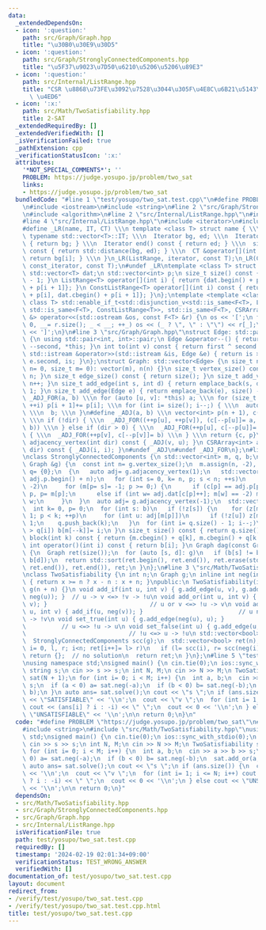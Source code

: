 ```yaml
---
data:
  _extendedDependsOn:
  - icon: ':question:'
    path: src/Graph/Graph.hpp
    title: "\u30B0\u30E9\u30D5"
  - icon: ':question:'
    path: src/Graph/StronglyConnectedComponents.hpp
    title: "\u5F37\u9023\u7D50\u6210\u5206\u5206\u89E3"
  - icon: ':question:'
    path: src/Internal/ListRange.hpp
    title: "CSR \u8868\u73FE\u3092\u7528\u3044\u305F\u4E8C\u6B21\u5143\u914D\u5217\
      \ \u4ED6"
  - icon: ':x:'
    path: src/Math/TwoSatisfiability.hpp
    title: 2-SAT
  _extendedRequiredBy: []
  _extendedVerifiedWith: []
  _isVerificationFailed: true
  _pathExtension: cpp
  _verificationStatusIcon: ':x:'
  attributes:
    '*NOT_SPECIAL_COMMENTS*': ''
    PROBLEM: https://judge.yosupo.jp/problem/two_sat
    links:
    - https://judge.yosupo.jp/problem/two_sat
  bundledCode: "#line 1 \"test/yosupo/two_sat.test.cpp\"\n#define PROBLEM \"https://judge.yosupo.jp/problem/two_sat\"\
    \n#include <iostream>\n#include <string>\n#line 2 \"src/Graph/StronglyConnectedComponents.hpp\"\
    \n#include <algorithm>\n#line 2 \"src/Internal/ListRange.hpp\"\n#include <vector>\n\
    #line 4 \"src/Internal/ListRange.hpp\"\n#include <iterator>\n#include <type_traits>\n\
    #define _LR(name, IT, CT) \\\n template <class T> struct name { \\\n  using Iterator=\
    \ typename std::vector<T>::IT; \\\n  Iterator bg, ed; \\\n  Iterator begin() const\
    \ { return bg; } \\\n  Iterator end() const { return ed; } \\\n  size_t size()\
    \ const { return std::distance(bg, ed); } \\\n  CT &operator[](int i) const {\
    \ return bg[i]; } \\\n }\n_LR(ListRange, iterator, const T);\n_LR(ConstListRange,\
    \ const_iterator, const T);\n#undef _LR\ntemplate <class T> struct CSRArray {\n\
    \ std::vector<T> dat;\n std::vector<int> p;\n size_t size() const { return p.size()\
    \ - 1; }\n ListRange<T> operator[](int i) { return {dat.begin() + p[i], dat.begin()\
    \ + p[i + 1]}; }\n ConstListRange<T> operator[](int i) const { return {dat.cbegin()\
    \ + p[i], dat.cbegin() + p[i + 1]}; }\n};\ntemplate <template <class> class F,\
    \ class T> std::enable_if_t<std::disjunction_v<std::is_same<F<T>, ListRange<T>>,\
    \ std::is_same<F<T>, ConstListRange<T>>, std::is_same<F<T>, CSRArray<T>>>, std::ostream\
    \ &> operator<<(std::ostream &os, const F<T> &r) {\n os << '[';\n for (int _=\
    \ 0, __= r.size(); _ < __; ++_) os << (_ ? \", \" : \"\") << r[_];\n return os\
    \ << ']';\n}\n#line 3 \"src/Graph/Graph.hpp\"\nstruct Edge: std::pair<int, int>\
    \ {\n using std::pair<int, int>::pair;\n Edge &operator--() { return --first,\
    \ --second, *this; }\n int to(int v) const { return first ^ second ^ v; }\n friend\
    \ std::istream &operator>>(std::istream &is, Edge &e) { return is >> e.first >>\
    \ e.second, is; }\n};\nstruct Graph: std::vector<Edge> {\n size_t n;\n Graph(size_t\
    \ n= 0, size_t m= 0): vector(m), n(n) {}\n size_t vertex_size() const { return\
    \ n; }\n size_t edge_size() const { return size(); }\n size_t add_vertex() { return\
    \ n++; }\n size_t add_edge(int s, int d) { return emplace_back(s, d), size() -\
    \ 1; }\n size_t add_edge(Edge e) { return emplace_back(e), size() - 1; }\n#define\
    \ _ADJ_FOR(a, b) \\\n for (auto [u, v]: *this) a; \\\n for (size_t i= 0; i < n;\
    \ ++i) p[i + 1]+= p[i]; \\\n for (int i= size(); i--;) { \\\n  auto [u, v]= (*this)[i];\
    \ \\\n  b; \\\n }\n#define _ADJ(a, b) \\\n vector<int> p(n + 1), c(size() << !dir);\
    \ \\\n if (!dir) { \\\n  _ADJ_FOR((++p[u], ++p[v]), (c[--p[u]]= a, c[--p[v]]=\
    \ b)) \\\n } else if (dir > 0) { \\\n  _ADJ_FOR(++p[u], c[--p[u]]= a) \\\n } else\
    \ { \\\n  _ADJ_FOR(++p[v], c[--p[v]]= b) \\\n } \\\n return {c, p}\n CSRArray<int>\
    \ adjacency_vertex(int dir) const { _ADJ(v, u); }\n CSRArray<int> adjacency_edge(int\
    \ dir) const { _ADJ(i, i); }\n#undef _ADJ\n#undef _ADJ_FOR\n};\n#line 4 \"src/Graph/StronglyConnectedComponents.hpp\"\
    \nclass StronglyConnectedComponents {\n std::vector<int> m, q, b;\npublic:\n StronglyConnectedComponents(const\
    \ Graph &g) {\n  const int n= g.vertex_size();\n  m.assign(n, -2), b.resize(n),\
    \ q= {0};\n  {\n   auto adj= g.adjacency_vertex(1);\n   std::vector<int> c(adj.p.begin(),\
    \ adj.p.begin() + n);\n   for (int s= 0, k= n, p; s < n; ++s)\n    if (m[s] ==\
    \ -2)\n     for (m[p= s]= -1; p >= 0;) {\n      if (c[p] == adj.p[p + 1]) b[--k]=\
    \ p, p= m[p];\n      else if (int w= adj.dat[c[p]++]; m[w] == -2) m[w]= p, p=\
    \ w;\n     }\n  }\n  auto adj= g.adjacency_vertex(-1);\n  std::vector<char> z(n);\n\
    \  int k= 0, p= 0;\n  for (int s: b)\n   if (!z[s]) {\n    for (z[m[k++]= s]=\
    \ 1; p < k; ++p)\n     for (int u: adj[m[p]])\n      if (!z[u]) z[m[k++]= u]=\
    \ 1;\n    q.push_back(k);\n   }\n  for (int i= q.size() - 1; i--;)\n   while (k\
    \ > q[i]) b[m[--k]]= i;\n }\n size_t size() const { return q.size() - 1; }\n ConstListRange<int>\
    \ block(int k) const { return {m.cbegin() + q[k], m.cbegin() + q[k + 1]}; }\n\
    \ int operator()(int i) const { return b[i]; }\n Graph dag(const Graph &g) const\
    \ {\n  Graph ret(size());\n  for (auto [s, d]: g)\n   if (b[s] != b[d]) ret.add_edge(b[s],\
    \ b[d]);\n  return std::sort(ret.begin(), ret.end()), ret.erase(std::unique(ret.begin(),\
    \ ret.end()), ret.end()), ret;\n }\n};\n#line 3 \"src/Math/TwoSatisfiability.hpp\"\
    \nclass TwoSatisfiability {\n int n;\n Graph g;\n inline int neg(int x) const\
    \ { return x >= n ? x - n : x + n; }\npublic:\n TwoSatisfiability(int n): n(n),\
    \ g(n + n) {}\n void add_if(int u, int v) { g.add_edge(u, v), g.add_edge(neg(v),\
    \ neg(u)); }  // u -> v <=> !v -> !u\n void add_or(int u, int v) { add_if(neg(u),\
    \ v); }                             // u or v <=> !u -> v\n void add_nand(int\
    \ u, int v) { add_if(u, neg(v)); }                           // u nand v <=> u\
    \ -> !v\n void set_true(int u) { g.add_edge(neg(u), u); }                    \
    \          // u <=> !u -> u\n void set_false(int u) { g.add_edge(u, neg(u)); }\
    \                             // !u <=> u -> !u\n std::vector<bool> solve() {\n\
    \  StronglyConnectedComponents scc(g);\n  std::vector<bool> ret(n);\n  for (int\
    \ i= 0, l, r; i<n; ret[i++]= l> r)\n   if (l= scc(i), r= scc(neg(i)); l == r)\
    \ return {};  // no solution\n  return ret;\n }\n};\n#line 5 \"test/yosupo/two_sat.test.cpp\"\
    \nusing namespace std;\nsigned main() {\n cin.tie(0);\n ios::sync_with_stdio(0);\n\
    \ string s;\n cin >> s >> s;\n int N, M;\n cin >> N >> M;\n TwoSatisfiability\
    \ sat(N + 1);\n for (int i= 0; i < M; i++) {\n  int a, b;\n  cin >> a >> b >>\
    \ s;\n  if (a < 0) a= sat.neg(-a);\n  if (b < 0) b= sat.neg(-b);\n  sat.add_or(a,\
    \ b);\n }\n auto ans= sat.solve();\n cout << \"s \";\n if (ans.size()) {\n  cout\
    \ << \"SATISFIABLE\" << '\\n';\n  cout << \"v \";\n  for (int i= 1; i <= N; i++)\
    \ cout << (ans[i] ? i : -i) << \" \";\n  cout << 0 << '\\n';\n } else cout <<\
    \ \"UNSATISFIABLE\" << '\\n';\n\n return 0;\n}\n"
  code: "#define PROBLEM \"https://judge.yosupo.jp/problem/two_sat\"\n#include <iostream>\n\
    #include <string>\n#include \"src/Math/TwoSatisfiability.hpp\"\nusing namespace\
    \ std;\nsigned main() {\n cin.tie(0);\n ios::sync_with_stdio(0);\n string s;\n\
    \ cin >> s >> s;\n int N, M;\n cin >> N >> M;\n TwoSatisfiability sat(N + 1);\n\
    \ for (int i= 0; i < M; i++) {\n  int a, b;\n  cin >> a >> b >> s;\n  if (a <\
    \ 0) a= sat.neg(-a);\n  if (b < 0) b= sat.neg(-b);\n  sat.add_or(a, b);\n }\n\
    \ auto ans= sat.solve();\n cout << \"s \";\n if (ans.size()) {\n  cout << \"SATISFIABLE\"\
    \ << '\\n';\n  cout << \"v \";\n  for (int i= 1; i <= N; i++) cout << (ans[i]\
    \ ? i : -i) << \" \";\n  cout << 0 << '\\n';\n } else cout << \"UNSATISFIABLE\"\
    \ << '\\n';\n\n return 0;\n}"
  dependsOn:
  - src/Math/TwoSatisfiability.hpp
  - src/Graph/StronglyConnectedComponents.hpp
  - src/Graph/Graph.hpp
  - src/Internal/ListRange.hpp
  isVerificationFile: true
  path: test/yosupo/two_sat.test.cpp
  requiredBy: []
  timestamp: '2024-02-19 02:01:34+09:00'
  verificationStatus: TEST_WRONG_ANSWER
  verifiedWith: []
documentation_of: test/yosupo/two_sat.test.cpp
layout: document
redirect_from:
- /verify/test/yosupo/two_sat.test.cpp
- /verify/test/yosupo/two_sat.test.cpp.html
title: test/yosupo/two_sat.test.cpp
---
```

